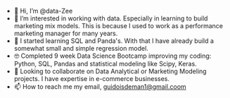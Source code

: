 - 👋 Hi, I’m @data-Zee
- 👀 I’m interested in working with data. Especially in learning to build marketing mix models. This is because I used to work as a performance marketing manager for many years.
- 🌱 I started learning SQL and Panda's. With that I have already build a somewhat small and simple regression model.
- 🤓 Completed 9 week Data Science Bootcamp improving my coding: Python, SQL, Pandas and statistical modeling like Scipy, Keras.
- 💞️ Looking to collaborate on Data Analytical or Marketing Modeling projects. I have expertise in e-commerce businesses. 
- 📫 How to reach me my email, guidoisdeman1@gmail.coom
